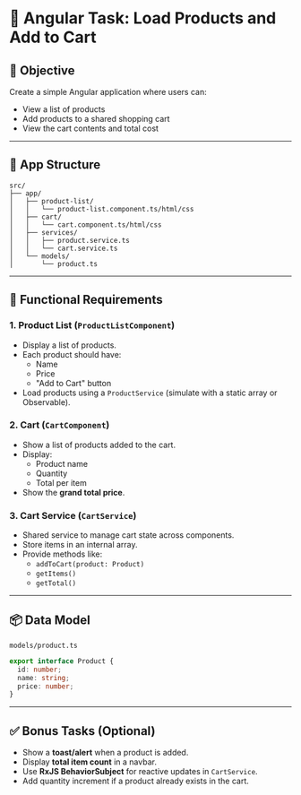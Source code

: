 
# 🧪 Angular Task: Load Products and Add to Cart

## 🎯 Objective

Create a simple Angular application where users can:
- View a list of products
- Add products to a shared shopping cart
- View the cart contents and total cost

---

## 📁 App Structure

```
src/
├── app/
│   ├── product-list/
│   │   └── product-list.component.ts/html/css
│   ├── cart/
│   │   └── cart.component.ts/html/css
│   ├── services/
│   │   ├── product.service.ts
│   │   └── cart.service.ts
│   └── models/
│       └── product.ts
```

---

## 🔧 Functional Requirements

### 1. Product List (`ProductListComponent`)
- Display a list of products.
- Each product should have:
  - Name
  - Price
  - "Add to Cart" button
- Load products using a `ProductService` (simulate with a static array or Observable).

### 2. Cart (`CartComponent`)
- Show a list of products added to the cart.
- Display:
  - Product name
  - Quantity
  - Total per item
- Show the **grand total price**.

### 3. Cart Service (`CartService`)
- Shared service to manage cart state across components.
- Store items in an internal array.
- Provide methods like:
  - `addToCart(product: Product)`
  - `getItems()`
  - `getTotal()`

---

## 📦 Data Model

`models/product.ts`

```ts
export interface Product {
  id: number;
  name: string;
  price: number;
}
```

---

## ✅ Bonus Tasks (Optional)

- Show a **toast/alert** when a product is added.
- Display **total item count** in a navbar.
- Use **RxJS BehaviorSubject** for reactive updates in `CartService`.
- Add quantity increment if a product already exists in the cart.
